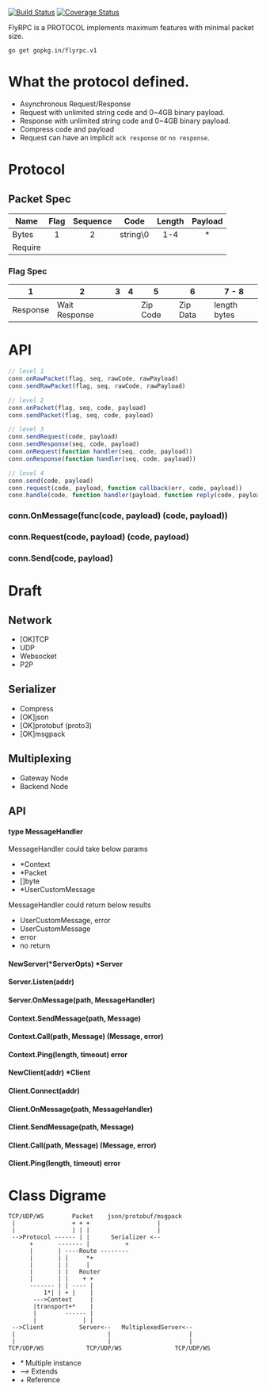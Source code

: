 
[![Build Status](https://travis-ci.org/flyrpc/flyrpc.svg?branch=master)](https://travis-ci.org/flyrpc/flyrpc)
[![Coverage Status](https://coveralls.io/repos/flyrpc/flyrpc/badge.svg?branch=master)](https://coveralls.io/r/flyrpc/flyrpc?branch=master)

FlyRPC is a PROTOCOL implements maximum features with minimal packet size.

```
go get gopkg.in/flyrpc.v1
```

# What the protocol defined.

* Asynchronous Request/Response
* Request with unlimited string code and 0~4GB binary payload.
* Response with unlimited string code and 0~4GB binary payload.
* Compress code and payload
* Request can have an implicit `ack response` or `no response`.

# Protocol

## Packet Spec

|Name   | Flag   | Sequence |Code    | Length | Payload |
|-------|:------:|:--------:|:------:|:------:|:-------:|
|Bytes  | 1      | 2        |string\0| 1-4    | *       |
|Require|        |          |        |        |         |

### Flag Spec

| 1      | 2           | 3 | 4 | 5      | 6      | 7 - 8        |
|--------|-------------|---|---|--------|--------|--------------|
|Response|Wait Response|   |   |Zip Code|Zip Data| length bytes |

# API

```js
// level 1
conn.onRawPacket(flag, seq, rawCode, rawPayload)
conn.sendRawPacket(flag, seq, rawCode, rawPayload)

// level 2
conn.onPacket(flag, seq, code, payload)
conn.sendPacket(flag, seq, code, payload)

// level 3
conn.sendRequest(code, payload)
conn.sendResponse(seq, code, payload)
conn.onRequest(function handler(seq, code, payload))
conn.onResponse(function handler(seq, code, payload))

// level 4
conn.send(code, payload)
conn.request(code, payload, function callback(err, code, payload))
conn.handle(code, function handler(payload, function reply(code, payload)))
```

### conn.OnMessage(func(code, payload) (code, payload))
### conn.Request(code, payload) (code, payload)
### conn.Send(code, payload)

# Draft

## Network
* [OK]TCP
* UDP
* Websocket
* P2P

## Serializer
* Compress
* [OK]json
* [OK]protobuf (proto3)
* [OK]msgpack

## Multiplexing
* Gateway Node
* Backend Node

## API

#### type MessageHandler
MessageHandler could take below params
* \*Context
* \*Packet 
* \[]byte
* \*UserCustomMessage

MessageHandler could return below results
* UserCustomMessage, error
* UserCustomMessage
* error
* no return

#### NewServer(*ServerOpts) *Server

#### Server.Listen(addr)

#### Server.OnMessage(path, MessageHandler)

#### Context.SendMessage(path, Message)

#### Context.Call(path, Message) (Message, error)

#### Context.Ping(length, timeout) error

#### NewClient(addr) *Client

#### Client.Connect(addr)

#### Client.OnMessage(path, MessageHandler)

#### Client.SendMessage(path, Message)

#### Client.Call(path, Message) (Message, error)

#### Client.Ping(length, timeout) error

# Class Digrame
```
TCP/UDP/WS        Packet    json/protobuf/msgpack
 |                + + +                   |
 |                | | |                   |
 -->Protocol ------ | |      Serializer <--
      +       ------- |          +
      |       | ----Route --------
      |       | |     *+
      |       | |     |
      |       | |   Router
      |       | |    + +
      ------- | | ---- |
          1*| | + |    |
       --->Context     |
       |transport+*    |
       |        ------ |
       |             | |
 -->Client          Server<--   MultiplexedServer<--
 |                          |                      |
 |                          |                      |
TCP/UDP/WS            TCP/UDP/WS               TCP/UDP/WS
```
* _\*_ Multiple instance
* _-->_ Extends
* _\+_  Reference
